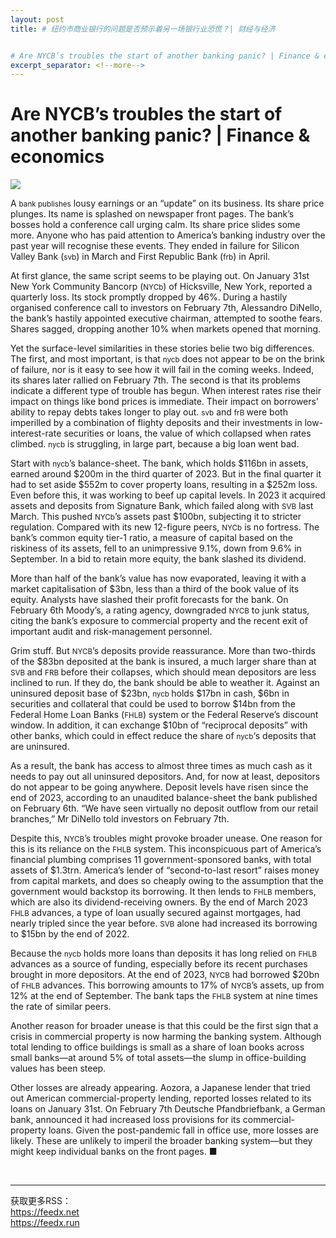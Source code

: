 ```yaml
---
layout: post
title: # 纽约市商业银行的问题是否预示着另一场银行业恐慌？| 财经与经济


# Are NYCB’s troubles the start of another banking panic? | Finance & economics
excerpt_separator: <!--more-->
---
```



<!--more-->

# Are NYCB’s troubles the start of another banking panic? | Finance & economics

<img src="https://images.weserv.nl/?url=www.economist.com/img/b/1280/720/90/media-assets/image/20240210_FNP003.jpg" /><div></div><p><span>A</span> <small>bank publishes</small> lousy earnings or an “update” on its business. Its share price plunges. Its name is splashed on newspaper front pages. The bank’s bosses hold a conference call urging calm. Its share price slides some more. Anyone who has paid attention to America’s banking industry over the past year will recognise these events. They ended in failure for Silicon Valley Bank (<small>svb</small>) in March and First Republic Bank (<small>frb</small>) in April. </p><p>At first glance, the same script seems to be playing out. On January 31st New York Community Bancorp (<small>NYCb</small>) of Hicksville, New York, reported a quarterly loss. Its stock promptly dropped by 46%. During a hastily organised conference call to investors on February 7th, Alessandro DiNello, the bank’s hastily appointed executive chairman, attempted to soothe fears. Shares sagged, dropping another 10% when markets opened that morning. </p><div><div><div id="econ-1"></div></div></div><p>Yet the surface-level similarities in these stories belie two big differences. The first, and most important, is that <small>nycb</small> does not appear to be on the brink of failure, nor is it easy to see how it will fail in the coming weeks. Indeed, its shares later rallied on February 7th. The second is that its problems indicate a different type of trouble has begun. When interest rates rise their impact on things like bond prices is immediate. Their impact on borrowers’ ability to repay debts takes longer to play out. <small>svb</small> and <small>frB </small>were both imperilled by a combination of flighty deposits and their investments in low-interest-rate securities or loans, the value of which collapsed when rates climbed. <small>nycb</small> is struggling, in large part, because a big loan went bad. </p><p>Start with <small>nycb</small>’s balance-sheet. The bank, which holds $116bn in assets, earned around $200m in the third quarter of 2023. But in the final quarter it had to set aside $552m to cover property loans, resulting in a $252m loss. Even before this, it was working to beef up capital levels. In 2023 it acquired assets and deposits from Signature Bank, which failed along with <small>SVB</small> last March. This pushed <small>NYCb</small>’s assets past $100bn, subjecting it to stricter regulation. Compared with its new 12-figure peers, <small>NYCb</small> is no fortress. The bank’s common equity tier-1 ratio, a measure of capital based on the riskiness of its assets, fell to an unimpressive 9.1%, down from 9.6% in September. In a bid to retain more equity, the bank slashed its dividend.</p><p>More than half of the bank’s value has now evaporated, leaving it with a market capitalisation of $3bn, less than a third of the book value of its equity. Analysts have slashed their profit forecasts for the bank. On February 6th Moody’s, a rating agency, downgraded <small>NYCB</small> to junk status, citing the bank’s exposure to commercial property and the recent exit of important audit and risk-management personnel.</p><div><div><div id="econ-2"></div></div></div><p>Grim stuff. But <small>NYCB</small>’s deposits provide reassurance. More than two-thirds of the $83bn deposited at the bank is insured, a much larger share than at <small>SVB </small>and <small>FRB </small>before their collapses, which should mean depositors are less inclined to run. If they do, the bank should be able to weather it. Against an uninsured deposit base of $23bn, <small>nycb </small>holds $17bn in cash, $6bn in securities and collateral that could be used to borrow $14bn from the Federal Home Loan Banks (<small>FHLB</small>) system or the Federal Reserve’s discount window. In addition, it can exchange $10bn of “reciprocal deposits” with other banks, which could in effect reduce the share of <small>nycb</small>‘s deposits that are uninsured.</p><p>As a result, the bank has access to almost three times as much cash as it needs to pay out all uninsured depositors. And, for now at least, depositors do not appear to be going anywhere. Deposit levels have risen since the end of 2023, according to an unaudited balance-sheet the bank published on February 6th. “We have seen virtually no deposit outflow from our retail branches,” Mr DiNello told investors on February 7th. </p><p>Despite this, <small>NYCB</small>’s troubles might provoke broader unease. One reason for this is its reliance on the <small>FHLB</small> system. This inconspicuous part of America’s financial plumbing comprises 11 government-sponsored banks, with total assets of $1.3trn. America’s lender of “second-to-last resort” raises money from capital markets, and does so cheaply owing to the assumption that the government would backstop its borrowing. It then lends to <small>FHLB</small> members, which are also its dividend-receiving owners. By the end of March 2023 <small>FHLB</small> advances, a type of loan usually secured against mortgages, had nearly tripled since the year before. <small>SVB</small> alone had increased its borrowing to $15bn by the end of 2022. </p><p>Because the <small>nycb</small> holds more loans than deposits it has long relied on <small>FHLB</small> advances as a source of funding, especially before its recent purchases brought in more depositors. At the end of 2023, <small>NYCB</small> had borrowed $20bn of <small>FHLB</small> advances. This borrowing amounts to 17% of <small>NYCB</small>’s assets, up from 12% at the end of September. The bank taps the <small>FHLB</small> system at nine times the rate of similar peers. </p><p>Another reason for broader unease is that this could be the first sign that a crisis in commercial property is now harming the banking system. Although total lending to office buildings is small as a share of loan books across small banks—at around 5% of total assets—the slump in office-building values has been steep. </p><p>Other losses are already appearing. Aozora, a Japanese lender that tried out American commercial-property lending, reported losses related to its loans on January 31st. On February 7th Deutsche Pfandbriefbank, a German bank, announced it had increased loss provisions for its commercial-property loans. Given the post-pandemic fall in office use, more losses are likely. These are unlikely to imperil the broader banking system—but they might keep individual banks on the front pages. <span>■</span></p><br /><hr /><div>获取更多RSS：<br /><a href="https://feedx.net" style="color: orange;" target="_blank">https://feedx.net</a> <br /><a href="https://feedx.run" style="color: orange;" target="_blank">https://feedx.run</a><br /></div>
